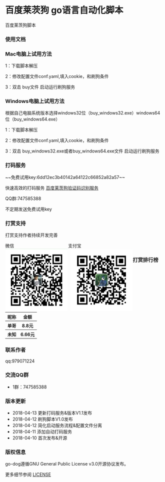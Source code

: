 # 百度莱茨狗 go语言自动化脚本

<p>百度莱茨狗脚本</p>

### 使用文档
<h3>Mac电脑上试用方法</h3>
<p>1：下载脚本解压</p>
<p>2：修改配置文件conf.yaml,填入cookie，和刷狗条件</p>
<p>3：双击 buy文件 启动运行刷狗服务</p>
<h3>Windows电脑上试用方法</h3>
<p>根据自己电脑系统版本选择windows32位（buy_windows32.exe）windows64位（buy_windows64.exe）</p>
<p>1：下载脚本解压</p>
<p>2：修改配置文件conf.yaml,填入cookie，和刷狗条件</p>
<p>3：双击 buy_windows32.exe或者buy_windows64.exe文件 启动运行刷狗服务</p>


### 打码服务
<p>~~免费试用key:6dd12ec3b40142a64122c66852a82a57~~</p>
<p>快速高效的打码服务 <a href="http://www.popyelove.com">百度莱茨狗验证码识别服务</a></p>
<p>QQ群:747585388</p>
<p>不定期发送免费试用key</p>

### 打赏支持
<p>打赏支持作者持续开发完善</p>
微信&nbsp;&nbsp;&nbsp;&nbsp;&nbsp;
&nbsp;&nbsp;&nbsp;&nbsp;&nbsp;
&nbsp;&nbsp;&nbsp;&nbsp;&nbsp;
&nbsp;&nbsp;&nbsp;&nbsp;&nbsp;
&nbsp;&nbsp;&nbsp;&nbsp;&nbsp;
&nbsp;&nbsp;&nbsp;&nbsp;&nbsp;
&nbsp;&nbsp;&nbsp;&nbsp;&nbsp;
&nbsp;&nbsp;支付宝
<div style="float:left;">
    <img src="img/wPay.jpg" />&nbsp;
    <img src="img/zPay.jpg" />
</div>

### 打赏排行榜
<table width="350px">
        <tr>
            <th>昵称</th>
            <th>金额</th>
        </tr>
        <tr>
            <th>单哥</th>
            <th>8.8元</th>
        </tr>
        <tr>
            <th>未知</th>
            <th>6.66元</th>
        </tr>
    </table>

### 联系作者
<p>qq:979071224</p>

### 交流QQ群

* 1群：747585388


### 版本更新
* 2018-04-13 更新打码服务&版本V1.1发布
* 2018-04-12 刷狗脚本V1.0发布
* 2018-04-12 简化启动服务流程&配置文件分离
* 2018-04-11 添加自动打码服务
* 2018-04-10 首次发布&开源

### 版权信息

go-dog遵循GNU General Public License v3.0开源协议发布。

更多细节参阅 [LICENSE](LICENSE)